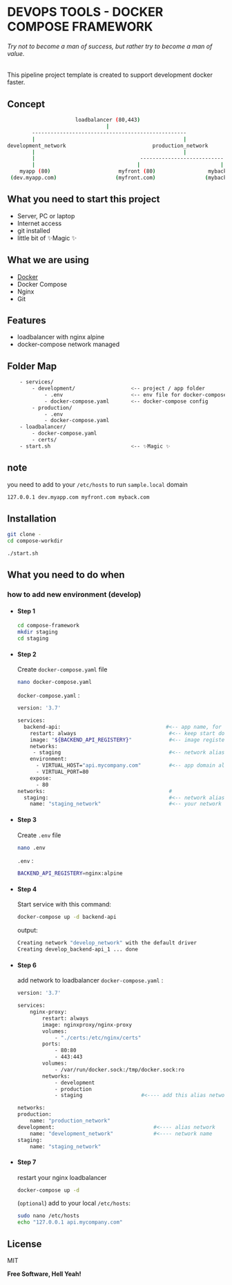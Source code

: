 # DEVOPS TOOLS - DOCKER COMPOSE FRAMEWORK

###### _Try not to become a man of success, but rather try to become a man of value._

This pipeline project template is created to support development docker faster.

## Concept

```sh
                      loadbalancer (80,443)
                                |
        --------------------------------------------------
        |                                                |
development_network                            production_network
        |                                                |
        |                                  ---------------------------
        |                                 |                          |
    myapp (80)                      myfront (80)                 myback (80)
 (dev.myapp.com)                   (myfront.com)                (myback.com)
```

## What you need to start this project

- Server, PC or laptop
- Internet access
- git installed
- little bit of ✨Magic ✨

## What we are using

- [Docker]
- Docker Compose
- Nginx
- Git

## Features

- loadbalancer with nginx alpine
- docker-compose network managed

## Folder Map

```sh
    - services/
        - development/                  <-- project / app folder
            - .env                      <-- env file for docker-compose
            - docker-compose.yaml       <-- docker-compose config
        - production/
            - .env
            - docker-compose.yaml
    - loadbalancer/
        - docker-compose.yaml
        - certs/                    
    - start.sh                          <-- ✨Magic ✨
```

## note

you need to add to your `/etc/hosts` to run `sample.local` domain

```sh
127.0.0.1 dev.myapp.com myfront.com myback.com
```

## Installation

```sh
git clone -
cd compose-workdir

./start.sh
```

## What you need to do when

### how to add new environment (develop)

- #### Step 1

    ```sh
    cd compose-framework
    mkdir staging
    cd staging
    ```

- #### Step 2

    Create `docker-compose.yaml` file

    ```sh
    nano docker-compose.yaml
    ```

    `docker-compose.yaml` :

    ```sh
    version: '3.7'

    services:
      backend-api:                                  #<-- app name, for e.g: backend-api
        restart: always                              #<-- keep start docker when down / error
        image: "${BACKEND_API_REGISTERY}"            #<-- image registery variable loaded from .env file
        networks:
         - staging                                   #<-- network alias ---------------------------------|
        environment:                                                                                     |
          - VIRTUAL_HOST="api.mycompany.com"         #<-- app domain alias (http://api.mycompany.com)    |
          - VIRTUAL_PORT=80
        expose:
          - 80
    networks:                                        #                                                   |
      staging:                                       #<-- network alias for attach to service -----------|
        name: "staging_network"                      #<-- your network name
    ```

- #### Step 3

    Create `.env` file

    ```sh
    nano .env
    ```

    `.env` :

    ```sh
    BACKEND_API_REGISTERY=nginx:alpine
    ```

- #### Step 4

    Start service with this command:

    ```sh
    docker-compose up -d backend-api
    ```

    output:

    ```sh
    Creating network "develop_network" with the default driver
    Creating develop_backend-api_1 ... done
    ```
    

- #### Step 6

    add network to loadbalancer `docker-compose.yaml` :

    ```sh
    version: '3.7'

    services:
        nginx-proxy:
            restart: always
            image: nginxproxy/nginx-proxy
            volumes:
                - "./certs:/etc/nginx/certs"
            ports:
                - 80:80
                - 443:443
            volumes:
                - /var/run/docker.sock:/tmp/docker.sock:ro
            networks:
                - development
                - production
                - staging                   #<---- add this alias network

    networks:
    production:
        name: "production_network"
    development:                                #<---- alias network
        name: "development_network"             #<---- network name
    staging:
        name: "staging_network"
    ```

- #### Step 7

    restart your nginx loadbalancer

    ```sh
    docker-compose up -d
    ```

    (`optional`) add to your local `/etc/hosts`:

    ```sh
    sudo nano /etc/hosts
    echo "127.0.0.1 api.mycompany.com"
    ```

## License

MIT

**Free Software, Hell Yeah!**

[//]: # (These are reference links used in the body of this note and get stripped out when the markdown processor does its job. There is no need to format nicely because it shouldn't be seen. Thanks SO - http://stackoverflow.com/questions/4823468/store-comments-in-markdown-syntax)

   [docker]: <https://dockert.com>

